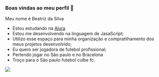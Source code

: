 ### Boas vindas ao meu perfil 🖤

Meu nome é Beatriz da Silva

- Estou estudando na [Alura](https://www.alura.co.br)
- Estou me desenvolvendo na linguagem de JasaScript;
- Utilizo esse espaço para minha organização e compratilhamento dos meus projetos desenvolvido;
- Eu quero ser jogadora de futebol profissional;
- Pertendo jogar no São paulo e no Bracelona
- Troço para o São paulo futebol culbe fc.


![](https://media1.tenor.com/m/_iheVyzHcTgAAAAC/bandeira-do-s%C3%A3o-paulo-s%C3%A3o-paulo-fc.gif)
